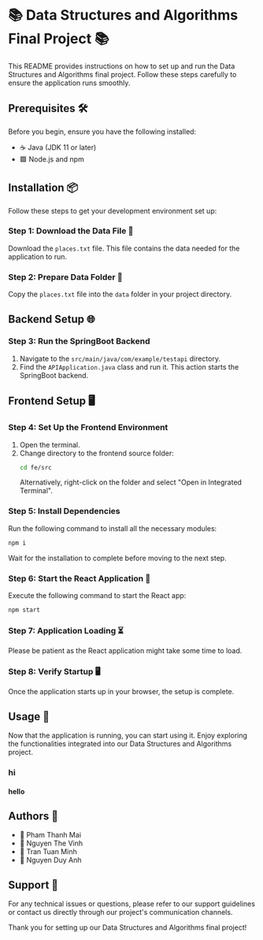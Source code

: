 
# 📚 Data Structures and Algorithms Final Project 📚

This README provides instructions on how to set up and run the Data Structures and Algorithms final project. Follow these steps carefully to ensure the application runs smoothly.

## Prerequisites 🛠️

Before you begin, ensure you have the following installed:
- ☕ Java (JDK 11 or later)
- 🟩 Node.js and npm

## Installation 📦

Follow these steps to get your development environment set up:

### Step 1: Download the Data File 📄

Download the `places.txt` file. This file contains the data needed for the application to run.

### Step 2: Prepare Data Folder 📂

Copy the `places.txt` file into the `data` folder in your project directory.

## Backend Setup 🌐

### Step 3: Run the SpringBoot Backend

1. Navigate to the `src/main/java/com/example/testapi` directory.
2. Find the `APIApplication.java` class and run it. This action starts the SpringBoot backend.

## Frontend Setup 🖥️

### Step 4: Set Up the Frontend Environment

1. Open the terminal.
2. Change directory to the frontend source folder:
   ```bash
   cd fe/src
   ```
   Alternatively, right-click on the folder and select "Open in Integrated Terminal".

### Step 5: Install Dependencies

Run the following command to install all the necessary modules:
```bash
npm i
```
Wait for the installation to complete before moving to the next step.

### Step 6: Start the React Application 🚀

Execute the following command to start the React app:
```bash
npm start
```

### Step 7: Application Loading ⏳

Please be patient as the React application might take some time to load.

### Step 8: Verify Startup 🖥️

Once the application starts up in your browser, the setup is complete.

## Usage 🎯

Now that the application is running, you can start using it. Enjoy exploring the functionalities integrated into our Data Structures and Algorithms project.

### hi
#### hello

## Authors 👥

- 📘 Pham Thanh Mai
- 📗 Nguyen The Vinh
- 📙 Tran Tuan Minh
- 📔 Nguyen Duy Anh

## Support 🔧

For any technical issues or questions, please refer to our support guidelines or contact us directly through our project's communication channels.

Thank you for setting up our Data Structures and Algorithms final project!
